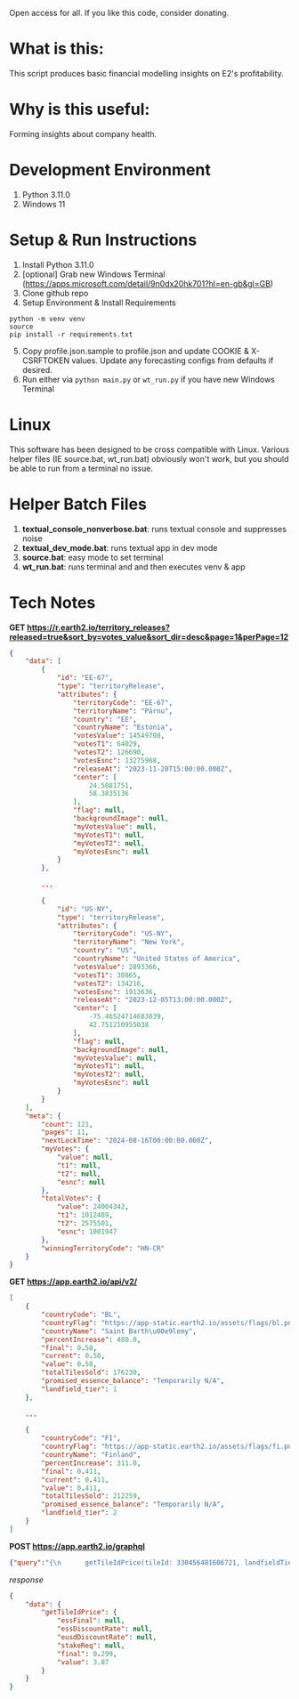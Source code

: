 Open access for all. If you like this code, consider donating.

# What is this:
This script produces basic financial modelling insights on E2's profitability.

# Why is this useful:
Forming insights about company health.

# Development Environment
1) Python 3.11.0
2) Windows 11

# Setup & Run Instructions
1) Install Python 3.11.0
2) [optional] Grab new Windows Terminal (https://apps.microsoft.com/detail/9n0dx20hk701?hl=en-gb&gl=GB)
3) Clone github repo
4) Setup Environment & Install Requirements
```
python -m venv venv
source
pip install -r requirements.txt
```
5) Copy profile.json.sample to profile.json and update COOKIE & X-CSRFTOKEN values.  Update any forecasting configs from defaults if desired.
6) Run either via `python main.py` or `wt_run.py` if you have new Windows Terminal

# Linux
This software has been designed to be cross compatible with Linux. Various helper files (IE source.bat, wt_run.bat) obviously won't work, but you should be able to run from a terminal no issue. 

# Helper Batch Files
1) **textual_console_nonverbose.bat**: runs textual console and suppresses noise
2) **textual_dev_mode.bat**: runs textual app in dev mode
3) **source.bat**: easy mode to set terminal
4) **wt_run.bat**: runs terminal and and then executes venv & app

# Tech Notes
**GET https://r.earth2.io/territory_releases?released=true&sort_by=votes_value&sort_dir=desc&page=1&perPage=12**
```json
{
    "data": [
        {
            "id": "EE-67",
            "type": "territoryRelease",
            "attributes": {
                "territoryCode": "EE-67",
                "territoryName": "Pärnu",
                "country": "EE",
                "countryName": "Estonia",
                "votesValue": 14549708,
                "votesT1": 64029,
                "votesT2": 126690,
                "votesEsnc": 13275968,
                "releaseAt": "2023-11-20T15:00:00.000Z",
                "center": [
                    24.5081751,
                    58.3835136
                ],
                "flag": null,
                "backgroundImage": null,
                "myVotesValue": null,
                "myVotesT1": null,
                "myVotesT2": null,
                "myVotesEsnc": null
            }
        },
        
        ...

        {
            "id": "US-NY",
            "type": "territoryRelease",
            "attributes": {
                "territoryCode": "US-NY",
                "territoryName": "New York",
                "country": "US",
                "countryName": "United States of America",
                "votesValue": 2893366,
                "votesT1": 30865,
                "votesT2": 134216,
                "votesEsnc": 1913636,
                "releaseAt": "2023-12-05T13:00:00.000Z",
                "center": [
                    -75.46524714683039,
                    42.751210955038
                ],
                "flag": null,
                "backgroundImage": null,
                "myVotesValue": null,
                "myVotesT1": null,
                "myVotesT2": null,
                "myVotesEsnc": null
            }
        }
    ],
    "meta": {
        "count": 121,
        "pages": 11,
        "nextLockTime": "2024-08-16T00:00:00.000Z",
        "myVotes": {
            "value": null,
            "t1": null,
            "t2": null,
            "esnc": null
        },
        "totalVotes": {
            "value": 24004342,
            "t1": 1012489,
            "t2": 2575501,
            "esnc": 1001947
        },
        "winningTerritoryCode": "HN-CR"
    }
}
```


**GET https://app.earth2.io/api/v2/**
```json
[
    {
        "countryCode": "BL",
        "countryFlag": "https://app-static.earth2.io/assets/flags/bl.png",
        "countryName": "Saint Barth\u00e9lemy",
        "percentIncrease": 480.0,
        "final": 0.58,
        "current": 0.58,
        "value": 0.58,
        "totalTilesSold": 176230,
        "promised_essence_balance": "Temporarily N/A",
        "landfield_tier": 1
    },
    
    ...

    {
        "countryCode": "FI",
        "countryFlag": "https://app-static.earth2.io/assets/flags/fi.png",
        "countryName": "Finland",
        "percentIncrease": 311.0,
        "final": 0.411,
        "current": 0.411,
        "value": 0.411,
        "totalTilesSold": 212259,
        "promised_essence_balance": "Temporarily N/A",
        "landfield_tier": 2
    }
]
```

**POST https://app.earth2.io/graphql**
```json
{"query":"{\n      getTileIdPrice(tileId: 330456481606721, landfieldTier: 2)\n      {\n          essFinal,\n          essDiscountRate,\n          eusdDiscountRate,\n          stakeReq,\n          final,\n          value\n      }\n    }"}
```

_response_
```json
{
    "data": {
        "getTileIdPrice": {
            "essFinal": null,
            "essDiscountRate": null,
            "eusdDiscountRate": null,
            "stakeReq": null,
            "final": 0.299,
            "value": 3.87
        }
    }
}
```
